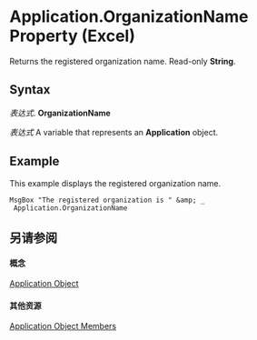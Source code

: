 
# Application.OrganizationName Property (Excel)

Returns the registered organization name. Read-only  **String**.


## Syntax

 _表达式_. **OrganizationName**

 _表达式_ A variable that represents an **Application** object.


## Example

This example displays the registered organization name.


```
MsgBox "The registered organization is " &amp; _ 
 Application.OrganizationName
```


## 另请参阅


#### 概念


[Application Object](19b73597-5cf9-4f56-8227-b5211f657f6f.md)
#### 其他资源


[Application Object Members](http://msdn.microsoft.com/library/4cb9ca42-8d07-cc9c-2d80-4eb9a5921e1e%28Office.15%29.aspx)